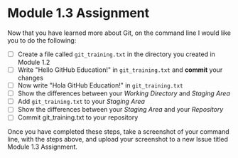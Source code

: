 # Module 1.3 Assignment

Now that you have learned more about Git, on the command line I would like you to do the following:

- [ ] Create a file called `git_training.txt` in the directory you created in Module 1.2
- [ ] Write "Hello GitHub Education!" in `git_training.txt` and **commit** your changes
- [ ] Now write "Hola GitHub Education!" in `git_training.txt`
- [ ] Show the differences between your _Working Directory_ and _Staging Area_
- [ ] Add `git_training.txt` to your _Staging Area_
- [ ] Show the differences between your _Staging Area_ and your _Repository_
- [ ] Commit git_training.txt to your repository

Once you have completed these steps, take a screenshot of your command line, with the steps above, 
and upload your screenshot to a new Issue titled Module 1.3 Assignment.
